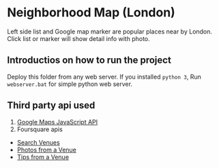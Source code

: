 # Neighborhood Map (London)
Left side list and Google map marker are popular places near by London.
Click list or marker will show detail info with photo.

## Introductios on how to run the project
Deploy this folder from any web server.
If you installed `python 3`, Run `webserver.bat` for simple python web server.

## Third party api used
1. [Google Maps JavaScript API](https://developers.google.com/maps/documentation/javascript/tutorial)
2. Foursquare apis
  * [Search Venues](https://developer.foursquare.com/docs/venues/search)
  * [Photos from a Venue](https://developer.foursquare.com/docs/venues/photos)
  * [Tips from a Venue](https://developer.foursquare.com/docs/venues/tips)
